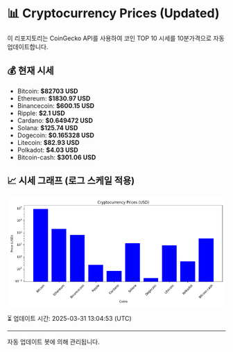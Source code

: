
# 📊 Cryptocurrency Prices (Updated)

이 리포지토리는 CoinGecko API를 사용하여 코인 TOP 10 시세를 10분가격으로 자동 업데이트합니다.

## 💰 현재 시세
- Bitcoin: **$82703 USD**
- Ethereum: **$1830.97 USD**
- Binancecoin: **$600.15 USD**
- Ripple: **$2.1 USD**
- Cardano: **$0.649472 USD**
- Solana: **$125.74 USD**
- Dogecoin: **$0.165328 USD**
- Litecoin: **$82.93 USD**
- Polkadot: **$4.03 USD**
- Bitcoin-cash: **$301.06 USD**

## 📈 시세 그래프 (로그 스케일 적용)
![Crypto Prices](crypto_prices.png)

⏳ 업데이트 시간: 2025-03-31 13:04:53 (UTC)

---
자동 업데이트 봇에 의해 관리됩니다.
